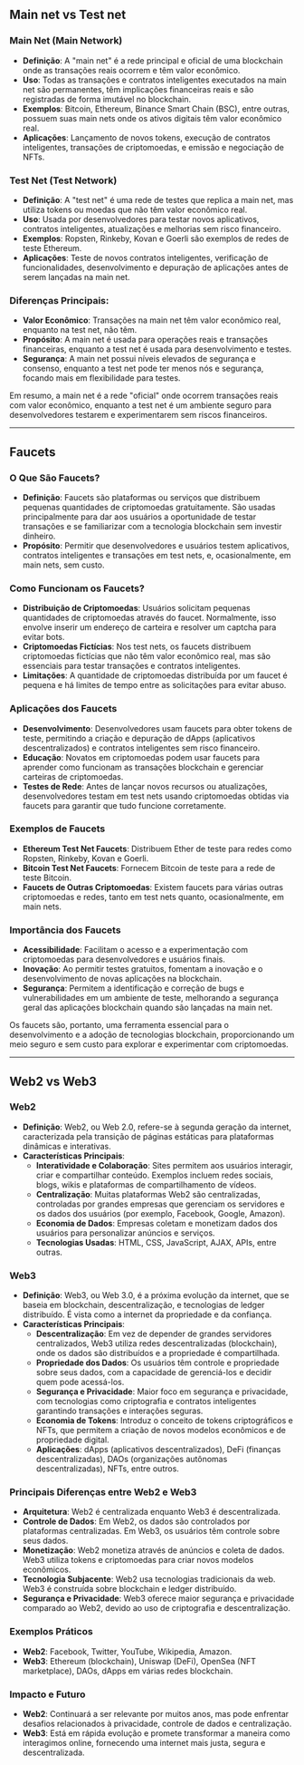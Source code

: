 ## Main net vs Test net

### Main Net (Main Network)

- **Definição**: A "main net" é a rede principal e oficial de uma blockchain onde as transações reais ocorrem e têm valor econômico.
- **Uso**: Todas as transações e contratos inteligentes executados na main net são permanentes, têm implicações financeiras reais e são registradas de forma imutável no blockchain.
- **Exemplos**: Bitcoin, Ethereum, Binance Smart Chain (BSC), entre outras, possuem suas main nets onde os ativos digitais têm valor econômico real.
- **Aplicações**: Lançamento de novos tokens, execução de contratos inteligentes, transações de criptomoedas, e emissão e negociação de NFTs.

### Test Net (Test Network)

- **Definição**: A "test net" é uma rede de testes que replica a main net, mas utiliza tokens ou moedas que não têm valor econômico real.
- **Uso**: Usada por desenvolvedores para testar novos aplicativos, contratos inteligentes, atualizações e melhorias sem risco financeiro.
- **Exemplos**: Ropsten, Rinkeby, Kovan e Goerli são exemplos de redes de teste Ethereum.
- **Aplicações**: Teste de novos contratos inteligentes, verificação de funcionalidades, desenvolvimento e depuração de aplicações antes de serem lançadas na main net.

### Diferenças Principais:

- **Valor Econômico**: Transações na main net têm valor econômico real, enquanto na test net, não têm.
- **Propósito**: A main net é usada para operações reais e transações financeiras, enquanto a test net é usada para desenvolvimento e testes.
- **Segurança**: A main net possui níveis elevados de segurança e consenso, enquanto a test net pode ter menos nós e segurança, focando mais em flexibilidade para testes.

Em resumo, a main net é a rede "oficial" onde ocorrem transações reais com valor econômico, enquanto a test net é um ambiente seguro para desenvolvedores testarem e experimentarem sem riscos financeiros.

---

## Faucets

### O Que São Faucets?

- **Definição**: Faucets são plataformas ou serviços que distribuem pequenas quantidades de criptomoedas gratuitamente. São usadas principalmente para dar aos usuários a oportunidade de testar transações e se familiarizar com a tecnologia blockchain sem investir dinheiro.
- **Propósito**: Permitir que desenvolvedores e usuários testem aplicativos, contratos inteligentes e transações em test nets, e, ocasionalmente, em main nets, sem custo.

### Como Funcionam os Faucets?

- **Distribuição de Criptomoedas**: Usuários solicitam pequenas quantidades de criptomoedas através do faucet. Normalmente, isso envolve inserir um endereço de carteira e resolver um captcha para evitar bots.
- **Criptomoedas Fictícias**: Nos test nets, os faucets distribuem criptomoedas fictícias que não têm valor econômico real, mas são essenciais para testar transações e contratos inteligentes.
- **Limitações**: A quantidade de criptomoedas distribuída por um faucet é pequena e há limites de tempo entre as solicitações para evitar abuso.

### Aplicações dos Faucets

- **Desenvolvimento**: Desenvolvedores usam faucets para obter tokens de teste, permitindo a criação e depuração de dApps (aplicativos descentralizados) e contratos inteligentes sem risco financeiro.
- **Educação**: Novatos em criptomoedas podem usar faucets para aprender como funcionam as transações blockchain e gerenciar carteiras de criptomoedas.
- **Testes de Rede**: Antes de lançar novos recursos ou atualizações, desenvolvedores testam em test nets usando criptomoedas obtidas via faucets para garantir que tudo funcione corretamente.

### Exemplos de Faucets

- **Ethereum Test Net Faucets**: Distribuem Ether de teste para redes como Ropsten, Rinkeby, Kovan e Goerli.
- **Bitcoin Test Net Faucets**: Fornecem Bitcoin de teste para a rede de teste Bitcoin.
- **Faucets de Outras Criptomoedas**: Existem faucets para várias outras criptomoedas e redes, tanto em test nets quanto, ocasionalmente, em main nets.

### Importância dos Faucets

- **Acessibilidade**: Facilitam o acesso e a experimentação com criptomoedas para desenvolvedores e usuários finais.
- **Inovação**: Ao permitir testes gratuitos, fomentam a inovação e o desenvolvimento de novas aplicações na blockchain.
- **Segurança**: Permitem a identificação e correção de bugs e vulnerabilidades em um ambiente de teste, melhorando a segurança geral das aplicações blockchain quando são lançadas na main net.

Os faucets são, portanto, uma ferramenta essencial para o desenvolvimento e a adoção de tecnologias blockchain, proporcionando um meio seguro e sem custo para explorar e experimentar com criptomoedas.

---

## Web2 vs Web3

### Web2

- **Definição**: Web2, ou Web 2.0, refere-se à segunda geração da internet, caracterizada pela transição de páginas estáticas para plataformas dinâmicas e interativas.
- **Características Principais**:
  - **Interatividade e Colaboração**: Sites permitem aos usuários interagir, criar e compartilhar conteúdo. Exemplos incluem redes sociais, blogs, wikis e plataformas de compartilhamento de vídeos.
  - **Centralização**: Muitas plataformas Web2 são centralizadas, controladas por grandes empresas que gerenciam os servidores e os dados dos usuários (por exemplo, Facebook, Google, Amazon).
  - **Economia de Dados**: Empresas coletam e monetizam dados dos usuários para personalizar anúncios e serviços.
  - **Tecnologias Usadas**: HTML, CSS, JavaScript, AJAX, APIs, entre outras.

### Web3

- **Definição**: Web3, ou Web 3.0, é a próxima evolução da internet, que se baseia em blockchain, descentralização, e tecnologias de ledger distribuído. É vista como a internet da propriedade e da confiança.
- **Características Principais**:
  - **Descentralização**: Em vez de depender de grandes servidores centralizados, Web3 utiliza redes descentralizadas (blockchain), onde os dados são distribuídos e a propriedade é compartilhada.
  - **Propriedade dos Dados**: Os usuários têm controle e propriedade sobre seus dados, com a capacidade de gerenciá-los e decidir quem pode acessá-los.
  - **Segurança e Privacidade**: Maior foco em segurança e privacidade, com tecnologias como criptografia e contratos inteligentes garantindo transações e interações seguras.
  - **Economia de Tokens**: Introduz o conceito de tokens criptográficos e NFTs, que permitem a criação de novos modelos econômicos e de propriedade digital.
  - **Aplicações**: dApps (aplicativos descentralizados), DeFi (finanças descentralizadas), DAOs (organizações autônomas descentralizadas), NFTs, entre outros.

### Principais Diferenças entre Web2 e Web3

- **Arquitetura**: Web2 é centralizada enquanto Web3 é descentralizada.
- **Controle de Dados**: Em Web2, os dados são controlados por plataformas centralizadas. Em Web3, os usuários têm controle sobre seus dados.
- **Monetização**: Web2 monetiza através de anúncios e coleta de dados. Web3 utiliza tokens e criptomoedas para criar novos modelos econômicos.
- **Tecnologia Subjacente**: Web2 usa tecnologias tradicionais da web. Web3 é construída sobre blockchain e ledger distribuído.
- **Segurança e Privacidade**: Web3 oferece maior segurança e privacidade comparado ao Web2, devido ao uso de criptografia e descentralização.

### Exemplos Práticos

- **Web2**: Facebook, Twitter, YouTube, Wikipedia, Amazon.
- **Web3**: Ethereum (blockchain), Uniswap (DeFi), OpenSea (NFT marketplace), DAOs, dApps em várias redes blockchain.

### Impacto e Futuro

- **Web2**: Continuará a ser relevante por muitos anos, mas pode enfrentar desafios relacionados à privacidade, controle de dados e centralização.
- **Web3**: Está em rápida evolução e promete transformar a maneira como interagimos online, fornecendo uma internet mais justa, segura e descentralizada.
